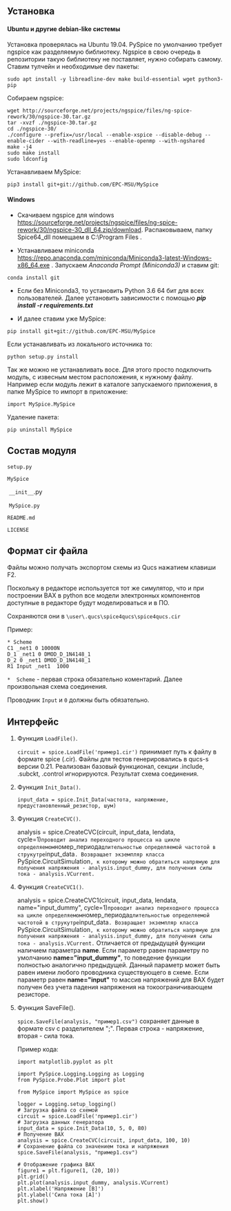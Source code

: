 ## Установка
#### Ubuntu и другие debian-like системы
Установка проверялась на Ubuntu 19.04. PySpice по умолчанию требует ngspice как разделяемую библиотеку. Ngspice в свою очередь в репозитории такую библиотеку не поставляет, нужно собирать самому. Ставим тулчейн и необходимые dev пакеты:

`sudo apt install -y libreadline-dev make build-essential wget python3-pip`

Собираем ngspice:

```
wget http://sourceforge.net/projects/ngspice/files/ng-spice-rework/30/ngspice-30.tar.gz
tar -xvzf ./ngspice-30.tar.gz
cd ./ngspice-30/
./configure --prefix=/usr/local --enable-xspice --disable-debug --enable-cider --with-readline=yes --enable-openmp --with-ngshared
make -j4
sudo make install
sudo ldconfig
```
Устанавливаем MySpice:

`pip3 install git+git://github.com/EPC-MSU/MySpice`

#### Windows
- Скачиваем ngspice для windows https://sourceforge.net/projects/ngspice/files/ng-spice-rework/30/ngspice-30_dll_64.zip/download. Распаковываем, папку Spice64_dll помещаем в C:\Program Files .


- Устанавливаем miniconda https://repo.anaconda.com/miniconda/Miniconda3-latest-Windows-x86_64.exe . Запускаем *Anaconda Prompt (Miniconda3)* и ставим git:

`conda install git`

- Если без Miniconda3, то  установить Python 3.6 64 бит для всех пользователей. Далее установить зависимости с помощью ***pip install -r requirements.txt***

- И далее ставим уже MySpice:


`pip install git+git://github.com/EPC-MSU/MySpice`

Если устанавливать из локального источника то:

`python setup.py install`

Так же можно не устанавливать восе. Для этого просто подключить модуль, с извесным местом расположения, к нужному файлу. Например если модуль лежит в каталоге запускаемого приложения, в папке MySpice то импорт в приложение:

`import MySpice.MySpice`

Удаление пакета:

`pip uninstall MySpice`

## Состав модуля

`setup.py`

`MySpice`

​	`__init__`.py

​	`MySpice.py`

`README.md`

`LICENSE`

## Формат cir файла

Файлы можно получать экспортом схемы из Qucs нажатием клавиши F2. 

Поскольку в редакторе используется тот же симулятор, что и при построении ВАХ в python все модели электронных компонентов доступные в редакторе будут моделироваться и в ПО.

Сохраняются они в `\user\.qucs\spice4qucs\spice4qucs.cir`

Пример:

```
* Scheme
C1 _net1 0 10000N 
D_1 _net1 0 DMOD_D_1N4148_1
D_2 0 _net1 DMOD_D_1N4148_1
R1 Input _net1  1000
```

`*  Scheme`  - первая строка обязательно коментарий. 
Далее произвольная схема соединения.  

Проводник `Input` и `0` должны быть обязательно.




## Интерфейс

1. Функция `LoadFile()`. 

   `circuit = spice.LoadFile('пример1.cir')` принимает путь к файлу в формате spice (.cir). Файлы для тестов генерировались в qucs-s версии 0.21. Реализован базовый функционал, секции .include, .subckt, .control игнорируются. Результат схема соединения.

2. Функция `Init_Data()`.

   `input_data = spice.Init_Data(частота, напряжение, предустановленный_резистор, шум)`

3. Функция `CreateCVC()`. 

   analysis = spice.CreateCVC(circuit, input_data, lendata, cycle=1)` проводит анализ переходного процесса на цикле определяемом `номер_периода` длительностью определяемой частотой в струкутре `input_data`. Возвращает экземпляр класса `PySpice.CircuitSimulation`, к которому можно обратиться напрямую для получения напряжения - analysis.input_dummy, для получения силы тока - analysis.VCurrent.`

4. Функция `CreateCVC1()`. 

   analysis = spice.CreateCVC1(circuit, input_data, lendata, name="input_dummy", cycle=1)` проводит анализ переходного процесса на цикле определяемом `номер_периода` длительностью определяемой частотой в струкутре `input_data`. Возвращает экземпляр класса `PySpice.CircuitSimulation`, к которому можно обратиться напрямую для получения напряжения - analysis.input_dummy, для получения силы тока - analysis.VCurrent.` Отличается от предыдущей функции наличием параметра  **name**. Если параметр равен параметру по умолчанию **name="input_dummy"**, то поведение функции полностью аналогично предыдущей. Данный параметр может быть равен имени любого проводника существующего в схеме. Если параметр равен  **name="input"** то массив напряжений для ВАХ будет получен без учета падения напряжения на токоограничивающем резисторе. 

5. Функция SaveFile().

   `spice.SaveFile(analysis, "пример1.csv")` сохраняет данные в формате csv с разделителем ";". Первая строка - напряжение, вторая - сила тока.

   

   Пример кода:

   ```
   import matplotlib.pyplot as plt
   
   import PySpice.Logging.Logging as Logging
   from PySpice.Probe.Plot import plot
   
   from MySpice import MySpice as spice
   
   logger = Logging.setup_logging()
   # Загрузка файла со схемой
   circuit = spice.LoadFile('пример1.cir')
   # Загрузка данных генератора
   input_data = spice.Init_Data(10, 5, 0, 80)
   # Получение ВАХ
   analysis = spice.CreateCVC(circuit, input_data, 100, 10)
   # Сохранение файла со значением тока и напряжения
   spice.SaveFile(analysis, "пример1.csv")
   
   # Отображение графика ВАХ
   figure1 = plt.figure(1, (20, 10))
   plt.grid()
   plt.plot(analysis.input_dummy, analysis.VCurrent)
   plt.xlabel('Напряжение [В]')
   plt.ylabel('Сила тока [А]')
   plt.show()
   ```

   
